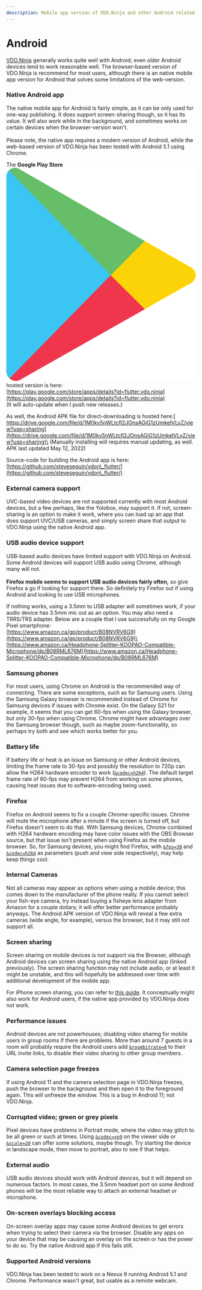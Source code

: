 ```yaml
---
description: Mobile app version of VDO.Ninja and other Android related topics
---
```


# Android

[VDO.Ninja](https://vdo.ninja/) generally works quite well with Android; even older Android devices tend to work reasonable well. The browser-based version of VDO.Ninja is recommend for most users, although there is an native mobile app version for Android that solves some limitations of the web-version.

### Native Android app

The native mobile app for Android is fairly simple, as it can be only used for one-way publishing. It does support screen-sharing though, so it has its value.  It will also work while in the background, and sometimes works on certain devices when the browser-version won't.\
\
Please note, the native app requires a modern version of Android, while the web-based version of VDO.Ninja has been tested with Android 5.1 using Chrome.

The **Google Play Store** <img src="../.gitbook/assets/image (116) (1).png" alt="" data-size="line"> hosted version is here: \
[https://play.google.com/store/apps/details?id=flutter.vdo.ninja](https://play.google.com/store/apps/details?id=flutter.vdo.ninja)  \
(It will auto-update when I push new releases.)

As well, the Android APK file for direct-downloading is hosted here:[\
https://drive.google.com/file/d/1M0kv5nWLtcfl2JOnsAGiG1zUmkeIVLyZ/view?usp=sharing](https://drive.google.com/file/d/1M0kv5nWLtcfl2JOnsAGiG1zUmkeIVLyZ/view?usp=sharing)\
(Manually installing will requires manual updating, as well.  APK last updated May 12, 2022)

Source-code for building the Android app is here:\
[https://github.com/steveseguin/vdon\_flutter/](https://github.com/steveseguin/vdon\_flutter/)

### External camera support

UVC-based video devices are not supported currently with most Android devices, but a few perhaps, like the Yolobox, may support it. If not, screen-sharing is an option to make it work, where you can load up an app that does support UVC/USB cameras, and simply screen share that output to VDO.Ninja using the native Android app.

### USB audio device support

USB-based audio devices have limited support with VDO.Ninja on Android. Some Android devices will support USB audio using Chrome, although many will not.\
\
**Firefox mobile seems to support USB audio devices fairly often,** so give Firefox a go if looking for support there. So definitely try Firefox out if using Android and looking to use USB microphones.

If nothing works, using a 3.5mm to USB adapter will sometimes work, if your audio device has 3.5mm mic out as an option. You may also need a TRRS/TRS adapter. Below are a couple that I use  successfully on my Google Pixel smartphone:\
[https://www.amazon.ca/gp/product/B08NVRV6G9](https://www.amazon.ca/gp/product/B08NVRV6G9)\
[https://www.amazon.ca/Headphone-Splitter-KOOPAO-Compatible-Microphone/dp/B08RML676M](https://www.amazon.ca/Headphone-Splitter-KOOPAO-Compatible-Microphone/dp/B08RML676M)

### Samsung phones

For most users, using Chrome on Android is the recommended way of connecting. There are some exceptions, such as for Samsung users. Using the Samsung Galaxy browser is recommended instead of Chrome for Samsung devices if issues with Chrome exist. On the Galaxy S21 for example, it seems that you can get 60-fps when using the Galaxy browser, but only 30-fps when using Chrome. Chrome might have advantages over the Samsung browser though, such as maybe zoom-functionality, so perhaps try both and see which works better for you.

### Battery life

If battery life or heat is an issue on Samsung or other Android devices, limiting the frame rate to 30-fps and possibly the resolution to 720p can allow the H264 hardware encoder to work ([`&codec=h264`](../advanced-settings/view-parameters/codec.md)). The default target frame rate of 60-fps may prevent H264 from working on some phones, causing heat issues due to software-encoding being used.&#x20;

### Firefox

Firefox on Android seems to fix a couple Chrome-specific issues. Chrome will mute the microphone after a minute if the screen is turned off, but Firefox doesn't seem to do that. With Samsung devices, Chrome combined with H264 hardware encoding may have color issues with the OBS Browser source, but that issue isn't present when using Firefox as the mobile browser. So, for Samsung devices, you might find Firefox, with [`&fps=30`](../advanced-settings/video-parameters/and-fps.md) and [`&codec=h264`](../advanced-settings/view-parameters/codec.md) as parameters (push and view side respectively), may help keep things cool.

### Internal Cameras

Not all cameras may appear as options when using a mobile device; this comes down to the manufacturer of the phone really. If you cannot select your fish-eye camera, try instead buying a fisheye lens adapter from Amazon for a couple dollars; it will offer better performance probably anyways. The Android APK version of VDO.Ninja will reveal a few extra cameras (wide angle, for example), versus the browser, but it may still not support all.

### Screen sharing

Screen sharing on mobile devices is not support via the Browser, although Android devices can screen sharing using the native Android app (linked previously). The screen sharing function may not include audio, or at least it might be unstable, and this will hopefully be addressed over time with additional development of the mobile app.

For iPhone screen sharing, you can refer to [this guide](../guides/screen-share-your-iphone-ipad.md). It conceptually might also work for Android users, if the native app provided by VDO.Ninja does not work.

### Performance issues

Android devices are not powerhouses; disabling video sharing for mobile users in group rooms if there are problems. More than around 7 guests in a room will probably require the Android users add [`&roombitrate=0`](../source-settings/roombitrate.md) to their URL invite links, to disable their video sharing to other group members.

### Camera selection page freezes

If using Android 11 and the camera selection page in VDO.Ninja freezes, push the browser to the background and then open it to the foreground again. This will unfreeze the window. This is a bug in Android 11; not VDO.Ninja.

### Corrupted video; green or grey pixels

Pixel devices have problems in Portrait mode, where the video may glitch to be all green or such at times. Using [`&codec=vp9`](../advanced-settings/view-parameters/codec.md) on the viewer side or [`&scale=20`](../advanced-settings/view-parameters/scale.md) can offer some solutions, maybe though. Try starting the device in landscape mode, then move to portrait, also to see if that helps.

### External audio

USB audio devices should work with Android devices, but it will depend on numerous factors. In most cases, the 3.5mm headset port on some Android phones will be the most reliable way to attach an external headset or microphone.

### On-screen overlays blocking access

On-screen overlay apps may cause some Android devices to get errors when trying to select their camera via the browser. Disable any apps on your device that may be causing an overlay on the screen or has the power to do so. Try the native Android app if this fails still.

### Supported Android versions

VDO.Ninja has been tested to work on a Nexus 9 running Android 5.1 and Chrome. Performance wasn't great, but usable as a remote webcam.
